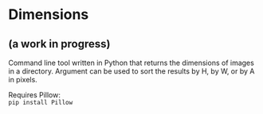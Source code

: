 # Dimensions
## (a work in progress)
Command line tool written in Python that returns the dimensions of images in a directory. Argument can be used to sort the results by H, by W, or by A in pixels.

Requires Pillow:  
`pip install Pillow`
